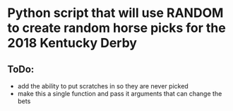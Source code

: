 # Python script that will use RANDOM to create random horse picks for the 2018 Kentucky Derby

## ToDo:
* add the ability to put scratches in so they are never picked
* make this a single function and pass it arguments that can change the bets
